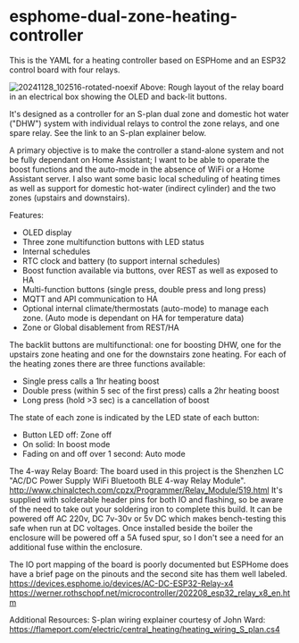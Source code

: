 # esphome-dual-zone-heating-controller

This is the YAML for a heating controller based on ESPHome and an ESP32 control board with four relays. 

![20241128_102516-rotated-noexif](https://github.com/user-attachments/assets/7201aabb-6e90-4321-95c5-0a7c633bf3b6)
Above: Rough layout of the relay board in an electrical box showing the OLED and back-lit buttons.

It's designed as a controller for an S-plan dual zone and domestic hot water ("DHW") system with individual relays to control the zone relays, and one spare relay.
See the link to an S-plan explainer below.

A primary objective is to make the controller a stand-alone system and not be fully dependant on Home Assistant; I want to be able to operate the boost functions and the auto-mode in the absence of WiFi or a Home Assistant server. I also want some basic local scheduling of heating times as well as support for domestic hot-water (indirect cylinder) and the two zones (upstairs and downstairs).

Features:
 - OLED display
 - Three zone multifunction buttons with LED status
 - Internal schedules
 - RTC clock and battery (to support internal schedules)
 - Boost function available via buttons, over REST as well as exposed to HA
 - Multi-function buttons (single press, double press and long press)
 - MQTT and API communication to HA
 - Optional internal climate/thermostats (auto-mode) to manage each zone. (Auto mode is dependant on HA for temperature data)
 - Zone or Global disablement from REST/HA

The backlit buttons are multifunctional: one for boosting DHW, one for the upstairs zone heating and one for the downstairs zone heating. 
For each of the heating zones there are three functions available:
  - Single press calls a 1hr heating boost
  - Double press (within 5 sec of the first press) calls a 2hr heating boost
  - Long press (hold >3 sec) is a cancellation of boost

The state of each zone is indicated by the LED state of each button:
  - Button LED off: Zone off
  - On solid: In boost mode
  - Fading on and off over 1 second: Auto mode

The 4-way Relay Board:
The board used in this project is the Shenzhen LC "AC/DC Power Supply WiFi Bluetooth BLE 4-way Relay Module". 
http://www.chinalctech.com/cpzx/Programmer/Relay_Module/519.html
It's supplied with solderable header pins for both IO and flashing, so be aware of the need to take out your soldering iron to complete this build. 
It can be powered off AC 220v, DC 7v-30v or 5v DC which makes bench-testing this safe when run at DC voltages. Once installed beside the boiler the enclosure will be powered off a 5A fused spur, so I don't see a need for an additional fuse within the enclosure. 

The IO port mapping of the board is poorly documented but ESPHome does have a brief page on the pinouts and the second site has them well labeled.
https://devices.esphome.io/devices/AC-DC-ESP32-Relay-x4
https://werner.rothschopf.net/microcontroller/202208_esp32_relay_x8_en.htm


Additional Resources:
S-plan wiring explainer courtesy of John Ward: https://flameport.com/electric/central_heating/heating_wiring_S_plan.cs4
